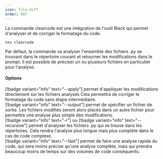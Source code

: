 ```yaml
---
icon: file-diff
order: 997
---
```

La commande clearcode est une intégration de l'outil Black qui permet d'analyser et de corriger le formatage du code.

```console
nxs clearcode
```

Par défaut, la commande va analyser l'ensemble des fichiers .py se trouvant dans le répertoire courant et retourner les modifications dans le prompt.
Il est possible de préciser un ou plusieurs fichiers en particulier pour l'analyse.

#### Options

[!badge variant="info" text="--apply"] permet d'appliquer les modifications directement sur les fichiers analysés
Cela permettra de corriger le formatage du code sans étape intermédiaire.<br>
[!badge variant="info" text="--output"] permet de spécifier un fichier de sortie. Les fichiers modifiés seront alors placés dans un autre fichier pour permettre une analyse plus simple des modifications.<br>
[!badge variant="info" text="-r"] ou [!badge variant="info" text="--recursive"] permet d'analyser les fichiers .py qui se trouve dans les répertoires.
Cela rendra l'analyse plus longue mais plus complète dans le cas de code complexe.<br>
[!badge variant="info" text="--fast"] permet de faire une analyse rapide du code, qui sera moins précise qu'une analyse complète, mais qui prendra beaucoup moins de temps sur des volumes de code conséquents.<br>


